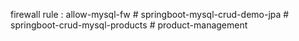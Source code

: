 firewall rule : allow-mysql-fw
#   s p r i n g b o o t - m y s q l - c r u d - d e m o - j p a  
 #   s p r i n g b o o t - c r u d - m y s q l - p r o d u c t s  
 #   p r o d u c t - m a n a g e m e n t  
 
